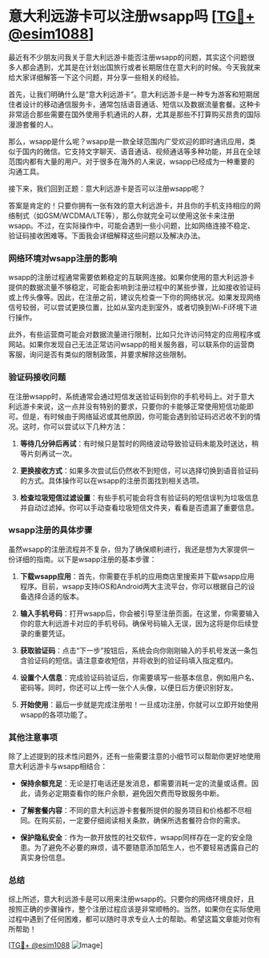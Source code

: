 # 意大利远游卡可以注册wsapp吗 [[TG💪+ @esim1088](https://t.me/s/esim1088)]

最近有不少朋友问我关于意大利远游卡能否注册wsapp的问题，其实这个问题很多人都会遇到，尤其是在计划出国旅行或者长期居住在意大利的时候。今天我就来给大家详细解答一下这个问题，并分享一些相关的经验。

首先，让我们明确什么是“意大利远游卡”。意大利远游卡是一种专为游客和短期居住者设计的移动通信服务卡，通常包括语音通话、短信以及数据流量套餐。这种卡非常适合那些需要在国外使用手机通讯的人群，尤其是那些不打算购买昂贵的国际漫游套餐的人。

那么，wsapp是什么呢？wsapp是一款全球范围内广受欢迎的即时通讯应用，类似于国内的微信。它支持文字聊天、语音通话、视频通话等多种功能，并且在全球范围内都有大量的用户。对于很多在海外的人来说，wsapp已经成为一种重要的沟通工具。

接下来，我们回到正题：意大利远游卡是否可以注册wsapp呢？

答案是肯定的！只要你拥有一张有效的意大利远游卡，并且你的手机支持相应的网络制式（如GSM/WCDMA/LTE等），那么你就完全可以使用这张卡来注册wsapp。不过，在实际操作中，可能会遇到一些小问题，比如网络连接不稳定、验证码接收困难等。下面我会详细解释这些问题以及解决办法。

### 网络环境对wsapp注册的影响

wsapp的注册过程通常需要依赖稳定的互联网连接。如果你使用的意大利远游卡提供的数据流量不够稳定，可能会影响到注册过程中的某些步骤，比如接收验证码或上传头像等。因此，在注册之前，建议先检查一下你的网络状况。如果发现网络信号较弱，可以尝试更换位置，比如从室内走到室外，或者切换到Wi-Fi环境下进行操作。

此外，有些运营商可能会对数据流量进行限制，比如只允许访问特定的应用程序或网站。如果你发现自己无法正常访问wsapp的相关服务器，可以联系你的运营商客服，询问是否有类似的限制政策，并要求解除这些限制。

### 验证码接收问题

在注册wsapp时，系统通常会通过短信发送验证码到你的手机号码上。对于意大利远游卡来说，这一点并没有特别的要求，只要你的卡能够正常使用短信功能即可。但是，有时候由于网络延迟或其他原因，你可能会遇到验证码迟迟收不到的情况。这时，你可以尝试以下几种方法：

1. **等待几分钟后再试**：有时候只是暂时的网络波动导致验证码未能及时送达，稍等片刻再试一次。
   
2. **更换接收方式**：如果多次尝试后仍然收不到短信，可以选择切换到语音验证码的方式。具体操作可以在wsapp的注册页面找到相关选项。

3. **检查垃圾短信过滤设置**：有些手机可能会将含有验证码的短信误判为垃圾信息并自动过滤掉。你可以手动查看垃圾短信文件夹，看看是否遗漏了重要信息。

### wsapp注册的具体步骤

虽然wsapp的注册流程并不复杂，但为了确保顺利进行，我还是想为大家提供一份详细的指南。以下是wsapp注册的基本步骤：

1. **下载wsapp应用**：首先，你需要在手机的应用商店里搜索并下载wsapp应用程序。目前，wsapp支持iOS和Android两大主流平台，你可以根据自己的设备选择合适的版本。

2. **输入手机号码**：打开wsapp后，你会被引导至注册页面。在这里，你需要输入你的意大利远游卡对应的手机号码。确保号码输入无误，因为这将是你后续登录的重要凭证。

3. **获取验证码**：点击“下一步”按钮后，系统会向你刚刚输入的手机号发送一条包含验证码的短信。请注意查收短信，并将收到的验证码填入指定框内。

4. **设置个人信息**：完成验证码验证后，你需要填写一些基本信息，例如用户名、密码等。同时，你还可以上传一张个人头像，以便日后方便识别好友。

5. **开始使用**：最后一步就是完成注册啦！一旦成功注册，你就可以立即开始使用wsapp的各项功能了。

### 其他注意事项

除了上述提到的技术性问题外，还有一些需要注意的小细节可以帮助你更好地使用意大利远游卡与wsapp相结合：

- **保持余额充足**：无论是打电话还是发消息，都需要消耗一定的流量或话费。因此，请务必定期查看你的账户余额，避免因欠费而导致服务中断。
  
- **了解套餐内容**：不同的意大利远游卡套餐所提供的服务项目和价格都不尽相同。在购买前，一定要仔细阅读相关条款，确保所选套餐符合你的需求。

- **保护隐私安全**：作为一款开放性的社交软件，wsapp同样存在一定的安全隐患。为了避免不必要的麻烦，请不要随意添加陌生人，也不要轻易透露自己的真实身份信息。

### 总结

综上所述，意大利远游卡是可以用来注册wsapp的。只要你的网络环境良好，且按照正确的步骤操作，整个注册过程应该是非常顺畅的。当然，如果你在实际使用过程中遇到了任何困难，都可以随时寻求专业人士的帮助。希望这篇文章能对你有所帮助！

[[TG💪+ @esim1088](https://t.me/s/esim1088) ![Image](https://i.postimg.cc/4NQfJmqS/Snipaste-2025-05-13-00-14-12.png)]